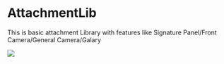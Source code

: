 # AttachmentLib
This is basic attachment Library with features like Signature Panel/Front Camera/General Camera/Galary


[![](https://jitpack.io/v/javed19911/AttachmentLibraryExample.svg)](https://jitpack.io/#javed19911/AttachmentLibraryExample)

